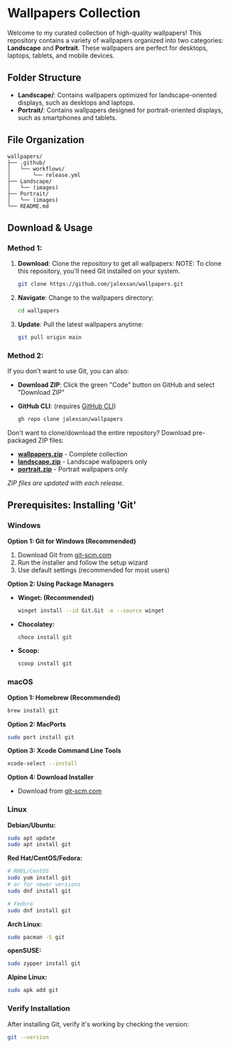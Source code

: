 # Wallpapers Collection
Welcome to my curated collection of high-quality wallpapers! This repository contains a variety of wallpapers organized into two categories: **Landscape** and **Portrait**. These wallpapers are perfect for desktops, laptops, tablets, and mobile devices.

## Folder Structure
- **Landscape/**: Contains wallpapers optimized for landscape-oriented displays, such as desktops and laptops.
- **Portrait/**: Contains wallpapers designed for portrait-oriented displays, such as smartphones and tablets.

## File Organization
```
wallpapers/
├── .github/
│   └── workflows/
│       └── release.yml
├── Landscape/
│   └── (images)
├── Portrait/
│   └── (images)
└── README.md
```

## Download & Usage

### Method 1:
1. **Download**: Clone the repository to get all wallpapers:
   NOTE: To clone this repository, you'll need Git installed on your system.
   
   ```bash
   git clone https://github.com/jalexsan/wallpapers.git
   ```

2. **Navigate**: Change to the wallpapers directory:
   ```bash
   cd wallpapers
   ```
3. **Update**: Pull the latest wallpapers anytime:
   ```bash
   git pull origin main
   ```

### Method 2:
If you don't want to use Git, you can also:
- **Download ZIP**: Click the green "Code" button on GitHub and select "Download ZIP"
- **GitHub CLI**: (requires [GitHub CLI](https://cli.github.com/))

   ```bash
   gh repo clone jalexsan/wallpapers
   ```

Don't want to clone/download the entire repository? Download pre-packaged ZIP files:

- **[wallpapers.zip](https://github.com/jalexsan/wallpapers/releases/latest/download/wallpapers.zip)** - Complete collection
- **[landscape.zip](https://github.com/jalexsan/wallpapers/releases/latest/download/landscape.zip)** - Landscape wallpapers only
- **[portrait.zip](https://github.com/jalexsan/wallpapers/releases/latest/download/portrait.zip)** - Portrait wallpapers only

*ZIP files are updated with each release.*

## Prerequisites: Installing 'Git'

### Windows
**Option 1: Git for Windows (Recommended)**
1. Download Git from [git-scm.com](https://git-scm.com/download/win)
2. Run the installer and follow the setup wizard
3. Use default settings (recommended for most users)

**Option 2: Using Package Managers**
- **Winget: (Recommended)**

   ```bash
   winget install --id Git.Git -e --source winget
   ```
   
- **Chocolatey:**

   ```bash
   choco install git
   ```
   
- **Scoop:**

   ```bash
   scoop install git
   ```

### macOS
**Option 1: Homebrew (Recommended)**
```bash
brew install git
```

**Option 2: MacPorts**
```bash
sudo port install git
```

**Option 3: Xcode Command Line Tools**
```bash
xcode-select --install
```

**Option 4: Download Installer**
- Download from [git-scm.com](https://git-scm.com/download/mac)

### Linux
**Debian/Ubuntu:**
```bash
sudo apt update
sudo apt install git
```

**Red Hat/CentOS/Fedora:**
```bash
# RHEL/CentOS
sudo yum install git
# or for newer versions
sudo dnf install git

# Fedora
sudo dnf install git
```

**Arch Linux:**
```bash
sudo pacman -S git
```

**openSUSE:**
```bash
sudo zypper install git
```

**Alpine Linux:**
```bash
sudo apk add git
```

### Verify Installation
After installing Git, verify it's working by checking the version:
```bash
git --version
```
